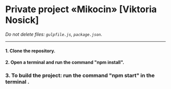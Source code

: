 # Private project «Mikocin» [Viktoria Nosick]

_Do not delete files:_
_`gulpfile.js`, `package.json`._

---

#### 1. Clone the repository.

#### 2. Open a terminal and run the command "npm install".

### 3. To build the project: run the command "npm start" in the terminal .